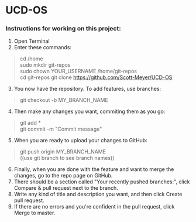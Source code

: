 # UCD-OS

### Instructions for working on this project: 

1. Open Terminal
2. Enter these commands: 
>cd /home  
>sudo mkdir git-repos  
>sudo chown YOUR_USERNAME /home/git-repos  
>cd git-repos git clone https://github.com/Scott-Meyer/UCD-OS

3. You now have the repository.  To add features, use branches:   
>git checkout -b MY_BRANCH_NAME

4. Then make any changes you want, commiting them as you go:  
>git add *  
>git commit -m "Commit message"

5. When you are ready to upload your changes to GitHub:
>git push origin MY_BRANCH_NAME  
((use git branch to see branch names))

6. Finally, when you are done with the feature and want to merge the changes, go to the repo page on GitHub. 
7. There should be a section called "Your recently pushed branches:", click Compare & pull request next to the branch. 
8. Write any kind of title and description you want, and then click Create pull request. 
9. If there are no errors and you're confident in the pull request, click Merge to master.
